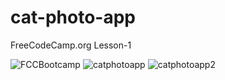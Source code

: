 # cat-photo-app
FreeCodeCamp.org Lesson-1


![FCCBootcamp](https://github.com/Uzmakh/cat-photo-pp/assets/91914613/f05fd1ad-3920-4a2d-94b5-28b28c10bddb)
![catphotoapp](https://github.com/Uzmakh/cat-photo-pp/assets/91914613/c981b31e-93b7-475c-adfb-10a156d17baa)
![catphotoapp2](https://github.com/Uzmakh/cat-photo-pp/assets/91914613/c5a9985a-f502-4248-a573-c7d6f3aa28c5)
